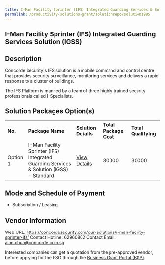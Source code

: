 ```yaml
---
title: I-Man Facility Sprinter (IFS) Integrated Guarding Services & Solution (IGSS)
permalink: /productivity-solutions-grant/solutionrepo/solution1985
---
```


## I-Man Facility Sprinter (IFS) Integrated Guarding Services Solution (IGSS)

## Description

Concorde Security's IFS solution is a mobile command and control centre that provides security surveillance, monitoring services and delivers a rapid response to a cluster of buildings.

The IFS Platform is manned by a team of three highly trained security professionals called I-Specialists.

## Solution Packages Option(s)

<table>
<tr>
<td><b>No.</b></td>
<td><b>Package Name</b></td>
<td><b>Solution Details</b></td>
<td><b>Total Package Cost</b></td>
<td><b>Total Qualifying</b></td>
</tr>
<tr>
<td>Option 1</td>
<td>I-Man Facility Sprinter (IFS) Integrated Guarding Services & Solution (IGSS) - Standard</td>
<td><a href='https://www.gobusiness.gov.sg/images/psg/Concorde_Security_20200212_Desensitised_Annex_3.pdf'>View Details</a></td>
<td>30000</td>
<td>30000</td>
</tr>
</table>

## Mode and Schedule of Payment

 - Subscription / Leasing

## Vendor Information

 Web URL: https://concordesecurity.com/our-solutions/i-man-facility-sprinter-ifs/ 
Contact Hotline: 62960802 
Contact Email: alan.chua@concorde.com.sg 


Interested companies can get a quotation from the pre-approved vendor, before applying for the PSG through the <a href='https://www.businessgrants.gov.sg/'>Business Grant Portal (BGP)</a>.

<script src="/jquery/resize-tables.js"></script>
